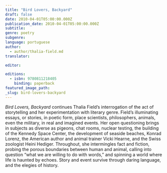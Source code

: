 ```yaml
---
title: "Bird Lovers, Backyard"
draft: false
date: 2010-04-01T05:00:00.000Z
publication_date: 2010-04-01T05:00:00.000Z
subtitle:
genre: poetry
subgenre:
language: portuguese
author:
  - author/thalia-field.md
translator:

editor:

editions:
  - isbn: 9780811218405
    binding: paperback
featured_image_path:
_slug: bird-lovers-backyard
---
```


_Bird Lovers, Backyard_ continues Thalia Field’s interrogation of the act of storytelling and her experimentation with literary genre. Field’s illuminating essays, or stories, in poetic form, place scientists, philosophers, animals, even the military, in real and imagined events. Her open questioning brings in subjects as diverse as pigeons, chat rooms, nuclear testing, the building of the Kennedy Space Center, the development of seaside beaches, Konrad Lorenz, the American author and animal trainer Vicki Hearne, and the Swiss zoologist Heini Hediger. Throughout, she intermingles fact and fiction, probing the porous boundaries between human and animal, calling into question “what we are willing to do with words,” and spinning a world where life is haunted by echoes. Story and event survive through daring language, and the elegies of history.

